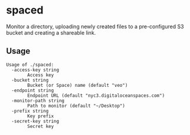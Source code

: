 spaced
======

Monitor a directory, uploading newly created files to a pre-configured
S3 bucket and creating a shareable link.


Usage
-----

```
Usage of ./spaced:
  -access-key string
    	Access key
  -bucket string
    	Bucket (or Space) name (default "veo")
  -endpoint string
    	Endpoint URL (default "nyc3.digitaloceanspaces.com")
  -monitor-path string
    	Path to monitor (default "~/Desktop")
  -prefix string
    	Key prefix
  -secret-key string
    	Secret key
```
